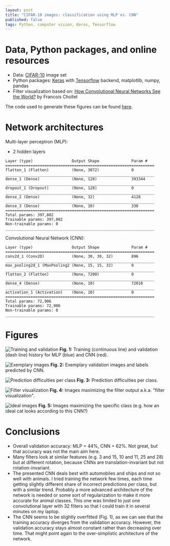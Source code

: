 ```yaml
---
layout: post
title: "CIFAR-10 images: classification using MLP vs. CNN"
published: false
tags: Python, computer vision, Keras, Tensorflow
---
```


# Data, Python packages, and online resources

* Data: [CIFAR-10](https://www.cs.utoronto.ca/~kriz/cifar.html) image set
* Python packages: [Keras](https://keras.io/) with [Tensorflow](https://www.tensorflow.org/) backend, matplotlib, numpy, pandas
* Filter visualization based on: [How Convolutional Neural Networks See the World?](https://blog.keras.io/how-convolutional-neural-networks-see-the-world.html) by Francois Chollet

The code used to generate these figures can be found [here](/gfx/cifar-10/keras_test2.html).

# Network architectures

Multi-layer perceptron (MLP):
- 2 hidden layers

```
Layer (type)                 Output Shape              Param #   
=================================================================
flatten_1 (Flatten)          (None, 3072)              0         
_________________________________________________________________
dense_1 (Dense)              (None, 128)               393344    
_________________________________________________________________
dropout_1 (Dropout)          (None, 128)               0         
_________________________________________________________________
dense_2 (Dense)              (None, 32)                4128      
_________________________________________________________________
dense_3 (Dense)              (None, 10)                330       
=================================================================
Total params: 397,802
Trainable params: 397,802
Non-trainable params: 0
_________________________________________________________________
```

Convolutional Neural Network (CNN):

```
Layer (type)                 Output Shape              Param #   
=================================================================
conv2d_1 (Conv2D)            (None, 30, 30, 32)        896       
_________________________________________________________________
max_pooling2d_1 (MaxPooling2 (None, 15, 15, 32)        0         
_________________________________________________________________
flatten_2 (Flatten)          (None, 7200)              0         
_________________________________________________________________
dense_4 (Dense)              (None, 10)                72010     
_________________________________________________________________
activation_1 (Activation)    (None, 10)                0         
=================================================================
Total params: 72,906
Trainable params: 72,906
Non-trainable params: 0
_________________________________________________________________
```

# Figures

![Training and validation](/gfx/cifar-10/training_vs_validation.png)
**Fig. 1:** Training (continuous line) and validation (dash line) history for MLP (blue) and CNN (red).

![Exemplary images](/gfx/cifar-10/exemplary_images.png)
**Fig. 2:** Exemplary validation images and labels predicted by CNN.

![Prediction difficulties per class](/gfx/cifar-10/incorrect_share.png)
**Fig. 3:** Prediction difficulties per class.

![Filter visualization](/gfx/cifar-10/filters.png)
**Fig. 4:** Images maximizing the filter output a.k.a. "filter visualization".

![Ideal images](/gfx/cifar-10/ideal_images.png)
**Fig. 5:** Images maximizing the specific class (e.g. how an ideal cat looks according to this CNN?)

# Conclusions

- Overall validation accuracy: MLP = 44%, CNN = 62%. Not great, but that accuracy was not the main aim here.
- Many filters look at similar features (e.g. 3 and 15, 10 and 11, 25 and 28) but at different rotation, because CNNs are translation-invariant but not rotation-invariant.
- The presented CNN deals best with automobiles and ships and not so well with animals. I tried training the network few times, each time getting slightly different share of incorrect predictions per class, but with a similar trend. Probably a more advanced architecture of the network is needed or some sort of regularization to make it more accurate for animal classes. This one was limited to just one convolutional layer with 32 filters so that I could train it in several minutes on my laptop.
- The CNN seems to be slightly overfitted (Fig. 1), as we can see that the training accuracy diverges from the validation accuracy. However, the validation accuracy stays almost constant rather than decreasing over time. That might point again to the over-simplistic architecture of the network.
